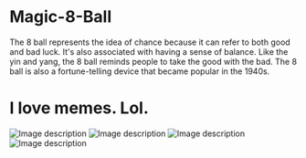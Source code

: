 # Magic-8-Ball
 The 8 ball represents the idea of chance because it can refer to both good and bad luck. It's also associated with having a sense of balance. Like the yin and yang, the 8 ball reminds people to take the good with the bad. The 8 ball is also a fortune-telling device that became popular in the 1940s.

# I love memes. Lol.
<img src="https://cdn.thisiswhyimbroke.com/images/magic-8-ball.jpg" alt="Image description">

<img src="https://encrypted-tbn0.gstatic.com/images?q=tbn:ANd9GcTQkz1MRSo7iiZ20a3536BB8cCS3Q6hfQCRxw&usqp=CAU" alt="Image description">

<img src="https://www.memesmonkey.com/images/memesmonkey/s_06/060268b7457d807f4bf81dcdebba632a.jpeg" alt="Image description">

<img src="https://www.memesmonkey.com/images/memesmonkey/s_9b/9b32a85cc5ff89e9c129aa2f5c949365.jpeg" alt="Image description">
